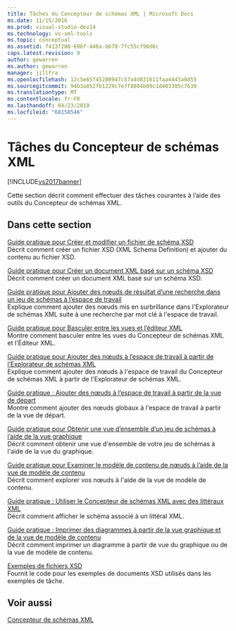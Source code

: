 ```yaml
---
title: Tâches du Concepteur de schémas XML | Microsoft Docs
ms.date: 11/15/2016
ms.prod: visual-studio-dev14
ms.technology: vs-xml-tools
ms.topic: conceptual
ms.assetid: f413f208-696f-446a-bb78-7fc55cf96d6c
caps.latest.revision: 9
author: gewarren
ms.author: gewarren
manager: jillfra
ms.openlocfilehash: 12c5e65f45200947c57a4d831611faa4443a0d55
ms.sourcegitcommit: 94b3a052fb1229c7e7f8804b09c1d403385c7630
ms.translationtype: MT
ms.contentlocale: fr-FR
ms.lasthandoff: 04/23/2019
ms.locfileid: "68158546"
---
```

# <a name="xml-schema-designer-tasks"></a>Tâches du Concepteur de schémas XML
[!INCLUDE[vs2017banner](../includes/vs2017banner.md)]

Cette section décrit comment effectuer des tâches courantes à l’aide des outils du Concepteur de schémas XML.  
  
## <a name="in-this-section"></a>Dans cette section  
 [Guide pratique pour Créer et modifier un fichier de schéma XSD](../xml-tools/how-to-create-and-edit-an-xsd-schema-file.md)  
 Décrit comment créer un fichier XSD (XML Schema Definition) et ajouter du contenu au fichier XSD.  
  
 [Guide pratique pour Créer un document XML basé sur un schéma XSD](../xml-tools/how-to-create-an-xml-document-based-on-an-xsd-schema.md)  
 Décrit comment créer un document XML basé sur un schéma XSD.  
  
 [Guide pratique pour Ajouter des nœuds de résultat d’une recherche dans un jeu de schémas à l’espace de travail](../xml-tools/how-to-add-schema-set-search-result-nodes-to-the-workspace.md)  
 Explique comment ajouter des nœuds mis en surbrillance dans l'Explorateur de schémas XML suite à une recherche par mot clé à l'espace de travail.  
  
 [Guide pratique pour Basculer entre les vues et l’éditeur XML](../xml-tools/how-to-switch-between-views-and-the-xml-editor.md)  
 Montre comment basculer entre les vues du Concepteur de schémas XML et l'Éditeur XML.  
  
 [Guide pratique pour Ajouter des nœuds à l’espace de travail à partir de l’Explorateur de schémas XML](../xml-tools/how-to-add-nodes-to-the-workspace-from-the-xml-schema-explorer.md)  
 Explique comment ajouter des nœuds à l'espace de travail du Concepteur de schémas XML à partir de l'Explorateur de schémas XML.  
  
 [Guide pratique : Ajouter des nœuds à l’espace de travail à partir de la vue de départ](../xml-tools/how-to-add-nodes-to-the-workspace-from-the-start-view.md)  
 Montre comment ajouter des nœuds globaux à l'espace de travail à partir de la vue de départ.  
  
 [Guide pratique pour Obtenir une vue d’ensemble d’un jeu de schémas à l’aide de la vue graphique](../xml-tools/how-to-get-an-overview-of-a-schema-set-using-the-graph-view.md)  
 Décrit comment obtenir une vue d'ensemble de votre jeu de schémas à l'aide de la vue du graphique.  
  
 [Guide pratique pour Examiner le modèle de contenu de nœuds à l’aide de la vue de modèle de contenu](../xml-tools/how-to-examine-the-content-model-of-nodes-using-the-content-model-view.md)  
 Décrit comment explorer vos nœuds à l'aide de la vue de modèle de contenu.  
  
 [Guide pratique : Utiliser le Concepteur de schémas XML avec des littéraux XML](../xml-tools/how-to-use-the-xml-schema-designer-with-xml-literals.md)  
 Décrit comment afficher le schéma associé à un littéral XML.  
  
 [Guide pratique : Imprimer des diagrammes à partir de la vue graphique et de la vue de modèle de contenu](../xml-tools/how-to-print-diagrams-from-the-graph-view-and-the-content-model-view.md)  
 Décrit comment imprimer un diagramme à partir de vue du graphique ou de la vue de modèle de contenu.  
  
 [Exemples de fichiers XSD](../xml-tools/sample-xsd-files.md)  
 Fournit le code pour les exemples de documents XSD utilisés dans les exemples de tâche.  
  
## <a name="see-also"></a>Voir aussi  
 [Concepteur de schémas XML](../xml-tools/xml-schema-designer.md)
